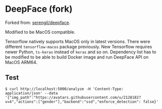 # DeepFace (fork)

Forked from: [serengil/deepface](https://github.com/serengil/deepface).

Modified to be MacOS compatible.

Tensorflow natively supports MacOS only in latest versions. There were different `tensorflow-macos` package
previously. New Tensorflow requires newer Python, `ts-keras` instead of `keras` and so on. Dependency
list has to be modified to be able to build Docker image and run DeepFace API on MacOS ARM64.

## Test

```
$ curl http://localhost:5000/analyze -H 'Content-Type: application/json' --data '{"img_path":"https://avatars.githubusercontent.com/u/2128182?v=4","actions":["gender"],"backend":"ssd","enforce_detection": false}'
```


